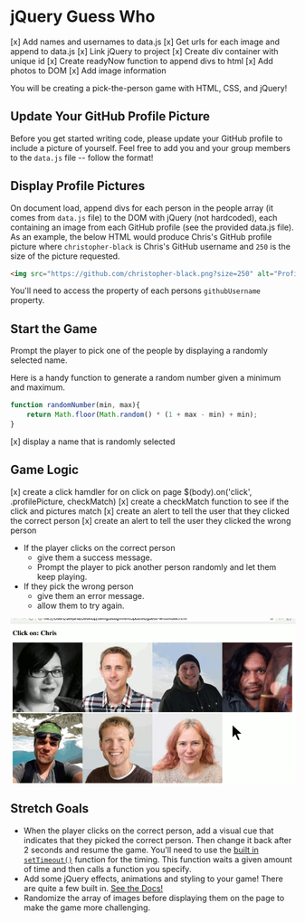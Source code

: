 # jQuery Guess Who

[x] Add names and usernames to data.js
[x] Get urls for each image and append to data.js
[x] Link jQuery to project 
[x] Create div container with unique id
[x] Create readyNow function to append divs to html
[x] Add photos to DOM
[x] Add image information 

You will be creating a pick-the-person game with HTML, CSS, and jQuery!

## Update Your GitHub Profile Picture
Before you get started writing code, please update your GitHub profile to include a picture of yourself. Feel free to add you and your group members to the `data.js` file -- follow the format!

## Display Profile Pictures
On document load, append divs for each person in the people array (it comes from `data.js` file) to the DOM with jQuery (not hardcoded), each containing an image from each GitHub profile (see the provided data.js file). As an example, the below HTML would produce Chris's GitHub profile picture where `christopher-black` is Chris's GitHub username and `250` is the size of the picture requested.

```HTML
<img src="https://github.com/christopher-black.png?size=250" alt="Profile image of Chris">
```
You'll need to access the property of each persons `githubUsername` property.


## Start the Game

Prompt the player to pick one of the people by displaying a randomly selected name.

Here is a handy function to generate a random number given a minimum and maximum.

```JavaScript
function randomNumber(min, max){
    return Math.floor(Math.random() * (1 + max - min) + min);
}
```

[x] display a name that is randomly selected

## Game Logic

[x] create a click hamdler for on click on page $(body).on('click', .profilePicture, checkMatch)
[x] create a checkMatch function to see if the click and pictures match
[x] create an alert to tell the user that they clicked the correct person
[x] create an alert to tell the user they clicked the wrong person

- If the player clicks on the correct person
    - give them a success message.
    - Prompt the player to pick another person randomly and let them keep playing.
- If they pick the wrong person
    - give them an error message.
    - allow them to try again.

![example.gif](example.gif)

## Stretch Goals

- When the player clicks on the correct person, add a visual cue that indicates that they picked the correct person. Then change it back after 2 seconds and resume the game. You'll need to use the [built in `setTimeout()`](https://developer.mozilla.org/en-US/docs/Web/API/WindowTimers/setTimeout) function for the timing. This function waits a given amount of time and then calls a function you specify.
- Add some jQuery effects, animations and styling to your game! There are quite a few built in. [See the Docs!](https://api.jquery.com/category/effects/)
- Randomize the array of images before displaying them on the page to make the game more challenging.
